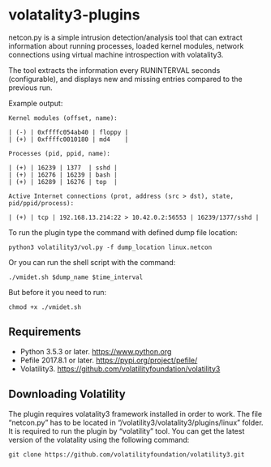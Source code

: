 # volatality3-plugins

netcon.py is a simple intrusion detection/analysis tool that can extract information about running processes, loaded kernel modules, network connections using virtual machine introspection with volatality3.

The tool extracts the information every RUNINTERVAL seconds (configurable), and
displays new and missing entries compared to the previous run. 

Example output:

	Kernel modules (offset, name):
	
	| (-) | 0xffffc054ab40 | floppy |
	| (+) | 0xffffc0010180 | md4    |

	Processes (pid, ppid, name):
	
	| (+) | 16239 | 1377  | sshd |
	| (+) | 16276 | 16239 | bash |
	| (+) | 16289 | 16276 | top  |
	
	Active Internet connections (prot, address (src > dst), state, pid/ppid/process):
	
	| (+) | tcp | 192.168.13.214:22 > 10.42.0.2:56553 | 16239/1377/sshd |
	
	
To run the plugin type the command with defined dump file location:

```shell
python3 volatility3/vol.py -f dump_location linux.netcon
```

Or you can run the shell script with the command:

```shell
./vmidet.sh $dump_name $time_interval
```

But before it you need to run:
```shell
chmod +x ./vmidet.sh
```

## Requirements

- Python 3.5.3 or later. <https://www.python.org>
- Pefile 2017.8.1 or later. <https://pypi.org/project/pefile/>
- Volatility3. <https://github.com/volatilityfoundation/volatility3>

## Downloading Volatility

The plugin requires volatality3 framework installed in order to work. The file “netcon.py” has to be located in “/volatility3/volatality3/plugins/linux” folder. It is required to run the plugin by “volatility” tool. You can get the latest version of the volatality using the following command:

```shell
git clone https://github.com/volatilityfoundation/volatility3.git
```
